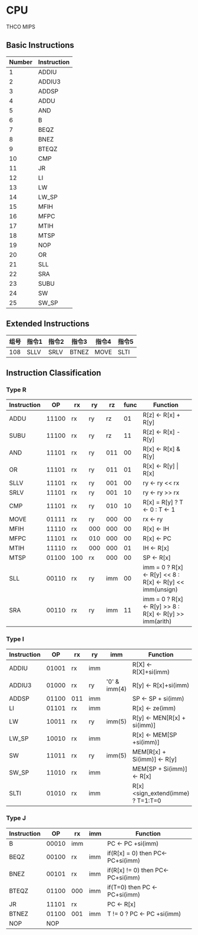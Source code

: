 # CPU
THCO MIPS 

## Basic Instructions	
|Number|Instruction 
|:-----|-----------
|1     |ADDIU 
|2     |ADDIU3
|3     |ADDSP
|4     |ADDU
|5     |AND
|6     |B
|7     |BEQZ
|8     |BNEZ
|9     |BTEQZ
|10    |CMP
|11    |JR
|12    |LI
|13    |LW
|14    |LW_SP
|15    |MFIH
|16    |MFPC
|17    |MTIH
|18    |MTSP
|19    |NOP
|20    |OR
|21    |SLL
|22    |SRA
|23    |SUBU
|24    |SW
|25    |SW_SP

## Extended Instructions
|组号| 指令1 | 指令2 | 指令3 | 指令4 | 指令5
|:---|------|-------|-------|------|-----
|108 |SLLV|SRLV|BTNEZ|MOVE|SLTI

## Instruction Classification
### Type R
|Instruction | OP    | rx | ry | rz |func|Function
|:-----------|-------|--- |----|----|----|---------
|ADDU        | 11100 | rx | ry | rz | 01 | R[z] <- R[x] + R[y]
|SUBU        | 11100 | rx | ry | rz | 11 | R[z] <- R[x] - R[y]
|AND         | 11101 | rx | ry | 011| 00 | R[x] <- R[x] & R[y]
|OR          | 11101 | rx | ry | 011| 01 | R[x] <- R[y] \| R[x]
|SLLV        | 11101 | rx | ry | 001| 00 | ry   <- ry << rx
|SRLV        | 11101 | rx | ry | 001| 10 | ry   <- ry >> rx
|CMP         | 11101 | rx | ry | 010| 10 | R[x] = R[y] ? T <- 0 : T <- 1 
|MOVE        | 01111 | rx | ry | 000| 00 | rx   <- ry
|MFIH        | 11110 | rx | 000| 000| 00 | R[x] <- IH
|MFPC        | 11101 | rx | 010| 000| 00 | R[x] <- PC
|MTIH        | 11110 | rx | 000| 000| 01 | IH   <- R[x]
|MTSP        | 01100 | 100| rx | 000| 00 | SP   <- R[x]
|SLL         | 00110 | rx | ry | imm| 00 | imm = 0 ? R[x] <- R[y] << 8 : R[x] <- R[y] << imm(unsign)
|SRA         | 00110 | rx | ry | imm| 11 | imm = 0 ? R[x] <- R[y] >> 8 : R[x] <- R[y] >> imm(arith)
### Type I
|Instruction | OP    | rx | ry | imm         | Function
|:-----------|-------|----|----|-------------|---------
|ADDIU       | 01001 | rx | imm|             | R[X] <- R[X]+si(imm)
|ADDIU3      | 01000 | rx | ry |'0' & imm(4) | R[y] <- R[x]+si(imm)
|ADDSP       | 01100 |011 | imm|             | SP <- SP + si(imm)
|LI          | 01101 | rx | imm|             | R[x] <- ze(imm)
|LW          | 10011 | rx | ry | imm(5)      | R[y] <- MEN[R[x] + si(imm)]
|LW_SP       | 10010 | rx | imm|             | R[x] <- MEM[SP +si(imm)]
|SW          | 11011 | rx | ry | imm(5)      | MEM[R[x] + Si(imm)] ← R[y]
|SW_SP       | 11010 | rx | imm|             | MEM[SP + Si(imm)] ← R[x]
|SLTI        | 01010 | rx | imm|             | R[x]<sign_extend(imme) ? T=1:T=0

### Type J
|Instruction| OP     | rx | imm | Function |
|:----------|--------|----|-----|---------
|B          | 00010  |imm |     | PC <- PC +si(imm)
|BEQZ       | 00100  |rx  | imm | if(R[x] = 0) then PC<-PC+si(imm)
|BNEZ       | 00101  |rx  | imm | if(R[x] != 0) then PC<-PC+si(imm)
|BTEQZ      | 01100  |000 | imm | if(T=0) then PC <-PC+si(imm)
|JR         | 11101  |rx  |     | PC <- R[x]
|BTNEZ      | 01100  |001 | imm | T != 0 ? PC <- PC +si(imm)
|NOP        | NOP    |    |     | 
